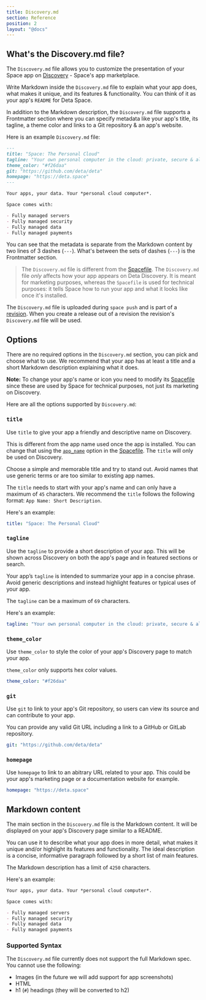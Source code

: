 ```yaml
---
title: Discovery.md
section: Reference
position: 2
layout: "@docs"
---
```


## What's the Discovery.md file?

The `Discovery.md` file allows you to customize the presentation of your Space app on [Discovery](/discovery) - Space's app marketplace.

Write Markdown inside the `Discovery.md` file to explain what your app does, what makes it unique, and its features & functionality. You can think of it as your app's `README` for Deta Space. 

In addition to the Markdown description, the `Discovery.md` file supports a Frontmatter section where you can specify metadata like your app's title, its tagline, a theme color and links to a Git repository & an app's website.

Here is an example `Discovery.md` file:

```md
---
title: "Space: The Personal Cloud"
tagline: "Your own personal computer in the cloud: private, secure & always online."
theme_color: "#f26daa"
git: "https://github.com/deta/deta"
homepage: "https://deta.space"
---

Your apps, your data. Your *personal cloud computer*. 

Space comes with:

- Fully managed servers
- Fully managed security
- Fully managed data
- Fully managed payments
```

You can see that the metadata is separate from the Markdown content by two lines of 3 dashes (`---`). What's between the sets of dashes (`---`) is the Frontmatter section.

> The `Discovery.md` file is different from the [Spacefile](/docs/en/reference/spacefile). The `Discovery.md` file _only_ affects how your app appears on Deta Discovery. It is meant for marketing purposes, whereas the `Spacefile` is used for technical purposes: it tells Space how to run your app and what it looks like once it's installed.

The `Discovery.md` file is uploaded during `space push` and is part of a [revision](/docs/en/basics/revisions#whats-a-revision). When you create a release out of a revision the revision's `Discovery.md` file will be used.

## Options

There are no required options in the `Discovery.md` section, you can pick and choose what to use. We recommend that your app has at least a title and a short Markdown description explaining what it does.

**Note:** To change your app's name or icon you need to modify its [Spacefile](/docs/en/reference/spacefile) since these are used by Space for technical purposes, not just its marketing on Discovery.

Here are all the options supported by `Discovery.md`:

### `title`

Use `title` to give your app a friendly and descriptive name on Discovery.

This is different from the app name used once the app is installed. You can change that using the [`app_name`](/docs/en/reference/spacefile#app_name) option in the [Spacefile](/docs/en/reference/spacefile). The `title` will only be used on Discovery.

Choose a simple and memorable title and try to stand out. Avoid names that use generic terms or are too similar to existing app names.

The `title` needs to start with your app's name and can only have a maximum of `45` characters. We recommend the `title` follows the following format: `App Name: Short Description`.

Here's an example:

```yaml
title: "Space: The Personal Cloud"
```

### `tagline`

Use the `tagline` to provide a short description of your app. This will be shown across Discovery on both the app's page and in featured sections or search.

Your app’s `tagline` is intended to summarize your app in a concise phrase. Avoid generic descriptions and instead highlight features or typical uses of your app.

The `tagline` can be a maximum of `69` characters.

Here's an example:

```yaml
tagline: "Your own personal computer in the cloud: private, secure & always online."
```

### `theme_color`

Use `theme_color` to style the color of your app's Discovery page to match your app.

`theme_color` only supports hex color values.

```yaml
theme_color: "#f26daa"
```

### `git`

Use `git` to link to your app's Git repository, so users can view its source and can contribute to your app.

You can provide any valid Git URL including a link to a GitHub or GitLab repository.

```yaml
git: "https://github.com/deta/deta"
```

### `homepage`

Use `homepage` to link to an abitrary URL related to your app. This could be your app's marketing page or a documentation website for example.

```yaml
homepage: "https://deta.space"
```

## Markdown content

The main section in the `Discovery.md` file is the Markdown content. It will be displayed on your app's Discovery page similar to a README.

You can use it to describe what your app does in more detail, what makes it unique and/or highlight its features and functionality. The ideal description is a concise, informative paragraph followed by a short list of main features.

The Markdown description has a limit of `4250` characters.

Here's an example:

```md
Your apps, your data. Your *personal cloud computer*. 

Space comes with:

- Fully managed servers
- Fully managed security
- Fully managed data
- Fully managed payments
```

### Supported Syntax

The `Discovery.md` file currently does not support the full Markdown spec. You cannot use the following:

- Images (in the future we will add support for app screenshots)
- HTML
- h1 (`#`) headings (they will be converted to h2)
